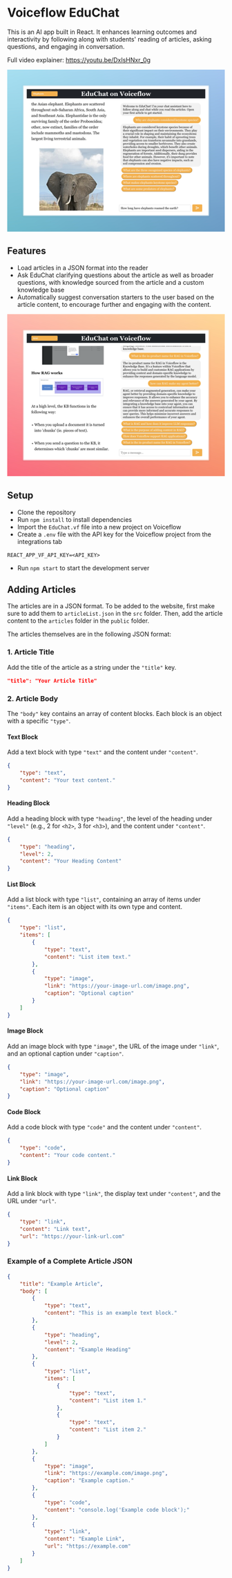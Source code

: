 # Voiceflow EduChat

This is an AI app built in React. It enhances learning outcomes and interactivity by following along with students' reading of articles, asking questions, and engaging in conversation. 

Full video explainer: https://youtu.be/DxIsHNxr_0g

![Screenshot of EduChat](EduChat.jpeg)

## Features

- Load articles in a JSON format into the reader
- Ask EduChat clarifying questions about the article as well as broader questions, with knowledge sourced from the article and a custom knowledge base
- Automatically suggest conversation starters to the user based on the article content, to encourage further and engaging with the content.

![EduChat Screenshot 2](EduChat2.png)

## Setup

- Clone the repository
- Run `npm install` to install dependencies
- Import the `EduChat.vf` file into a new project on Voiceflow
- Create a `.env` file with the API key for the Voiceflow project from the integrations tab
```
REACT_APP_VF_API_KEY=<API_KEY>
```
- Run `npm start` to start the development server

## Adding Articles

The articles are in a JSON format. To be added to the website, first make sure to add them to `articleList.json` in the `src` folder. Then, add the article content to the `articles` folder in the `public` folder.

The articles themselves are in the following JSON format:

### 1. Article Title
Add the title of the article as a string under the `"title"` key.

```json
"title": "Your Article Title"
```

### 2. Article Body
The `"body"` key contains an array of content blocks. Each block is an object with a specific `"type"`.

#### Text Block
Add a text block with type `"text"` and the content under `"content"`.

```json
{
    "type": "text",
    "content": "Your text content."
}
```

#### Heading Block
Add a heading block with type `"heading"`, the level of the heading under `"level"` (e.g., 2 for `<h2>`, 3 for `<h3>`), and the content under `"content"`.

```json
{
    "type": "heading",
    "level": 2,
    "content": "Your Heading Content"
}
```

#### List Block
Add a list block with type `"list"`, containing an array of items under `"items"`. Each item is an object with its own type and content.

```json
{
    "type": "list",
    "items": [
        {
            "type": "text",
            "content": "List item text."
        },
        {
            "type": "image",
            "link": "https://your-image-url.com/image.png",
            "caption": "Optional caption"
        }
    ]
}
```

#### Image Block
Add an image block with type `"image"`, the URL of the image under `"link"`, and an optional caption under `"caption"`.

```json
{
    "type": "image",
    "link": "https://your-image-url.com/image.png",
    "caption": "Optional caption"
}
```

#### Code Block
Add a code block with type `"code"` and the content under `"content"`.

```json
{
    "type": "code",
    "content": "Your code content."
}
```

#### Link Block
Add a link block with type `"link"`, the display text under `"content"`, and the URL under `"url"`.

```json
{
    "type": "link",
    "content": "Link text",
    "url": "https://your-link-url.com"
}
```

### Example of a Complete Article JSON

```json
{
    "title": "Example Article",
    "body": [
        {
            "type": "text",
            "content": "This is an example text block."
        },
        {
            "type": "heading",
            "level": 2,
            "content": "Example Heading"
        },
        {
            "type": "list",
            "items": [
                {
                    "type": "text",
                    "content": "List item 1."
                },
                {
                    "type": "text",
                    "content": "List item 2."
                }
            ]
        },
        {
            "type": "image",
            "link": "https://example.com/image.png",
            "caption": "Example caption."
        },
        {
            "type": "code",
            "content": "console.log('Example code block');"
        },
        {
            "type": "link",
            "content": "Example Link",
            "url": "https://example.com"
        }
    ]
}
```
